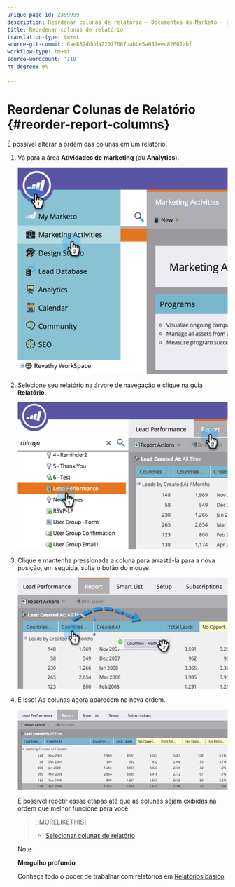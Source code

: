 ```yaml
---
unique-page-id: 2359999
description: Reordenar colunas de relatório - Documentos do Marketo - Documentação do produto
title: Reordenar colunas de relatório
translation-type: tm+mt
source-git-commit: 6ae882dddda220f7067babbe5a057eec82601abf
workflow-type: tm+mt
source-wordcount: '110'
ht-degree: 0%

---
```



# Reordenar Colunas de Relatório {#reorder-report-columns}

É possível alterar a ordem das colunas em um relatório.

1. Vá para a área **Atividades de marketing** (ou **Analytics**).

   ![](assets/image2014-9-16-10-3a50-3a27.png)

1. Selecione seu relatório na árvore de navegação e clique na guia **Relatório**.

   ![](assets/image2014-9-16-10-3a50-3a31.png)

1. Clique e mantenha pressionada a coluna para arrastá-la para a nova posição, em seguida, solte o botão do mouse.

   ![](assets/image2014-9-16-10-3a50-3a34.png)

1. É isso! As colunas agora aparecem na nova ordem.

   ![](assets/image2014-9-16-10-3a50-3a37.png)

   É possível repetir essas etapas até que as colunas sejam exibidas na ordem que melhor funcione para você.

   >[!MORELIKETHIS]
   >
   >
   >    
   >    
   >    * [Selecionar colunas de relatório](select-report-columns.md)


   >[!NOTE]
   >
   >**Mergulho profundo**
   >
   >
   >Conheça todo o poder de trabalhar com relatórios em [Relatórios básico](https://docs.marketo.com/display/docs/basic+reporting).

